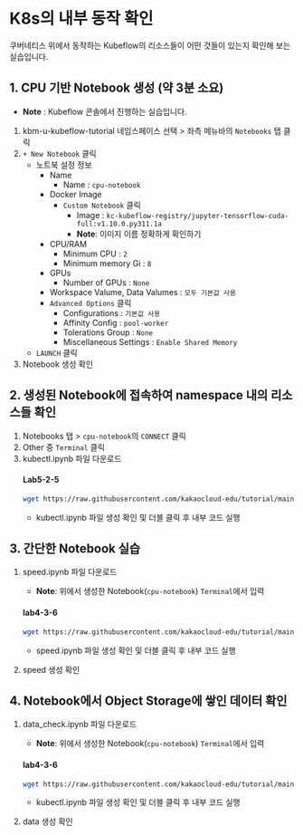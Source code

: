 # K8s의 내부 동작 확인

쿠버네티스 위에서 동작하는 Kubeflow의 리소스들이 어떤 것들이 있는지 확인해 보는 실습입니다.

## 1. CPU 기반 Notebook 생성 (약 3분 소요)

- **Note** : Kubeflow 콘솔에서 진행하는 실습입니다.
1. kbm-u-kubeflow-tutorial 네임스페이스 선택 > 좌측 메뉴바의 `Notebooks` 탭 클릭
2. `+ New Notebook` 클릭
    - 노트북 설정 정보
        - Name
            - Name : `cpu-notebook`
        - Docker Image
            - `Custom Notebook` 클릭
                - Image : `kc-kubeflow-registry/jupyter-tensorflow-cuda-full:v1.10.0.py311.1a`
                - **Note**: 이미지 이름 정확하게 확인하기
        - CPU/RAM
            - Minimum CPU : `2`
            - Minimum memory  Gi : `8`
        - GPUs
            - Number of GPUs : `None`
        - Workspace Valume, Data Valumes : `모두 기본값 사용`
        - `Advanced Options` 클릭
            - Configurations : `기본값 사용`
            - Affinity Config : `pool-worker`
            - Tolerations Group : `None`
            - Miscellaneous Settings : `Enable Shared Memory`
    - `LAUNCH` 클릭
3. Notebook 생성 확인


## 2. 생성된 Notebook에 접속하여 namespace 내의 리소스들 확인
1. Notebooks 탭 > `cpu-notebook`의 `CONNECT` 클릭
2. Other 중 `Terminal` 클릭
3. kubectl.ipynb 파일 다운로드
   #### **Lab5-2-5**
   ```bash
   wget https://raw.githubusercontent.com/kakaocloud-edu/tutorial/main/DataAnalyzeCourse/src/day3/Lab03/kubectl.ipynb
   ```
   - kubectl.ipynb 파일 생성 확인 및 더블 클릭 후 내부 코드 실행

## 3. 간단한 Notebook 실습
1. speed.ipynb 파일 다운로드
   - **Note**: 위에서 생성한 Notebook(`cpu-notebook`) `Terminal`에서 입력

   #### **lab4-3-6**
   ```bash
   wget https://raw.githubusercontent.com/kakaocloud-edu/tutorial/main/DataAnalyzeCourse/src/day3/Lab03/speed.ipynb
   ```
   - speed.ipynb 파일 생성 확인 및 더블 클릭 후 내부 코드 실행

2. speed 생성 확인

## 4. Notebook에서 Object Storage에 쌓인 데이터 확인
1. data_check.ipynb 파일 다운로드
   - **Note**: 위에서 생성한 Notebook(`cpu-notebook`) `Terminal`에서 입력

   #### **lab4-3-6**
   ```bash
   wget https://raw.githubusercontent.com/kakaocloud-edu/tutorial/main/DataAnalyzeCourse/src/day3/Lab03/data_check.ipynb
   ```

   - kubectl.ipynb 파일 생성 확인 및 더블 클릭 후 내부 코드 실행

2. data 생성 확인

